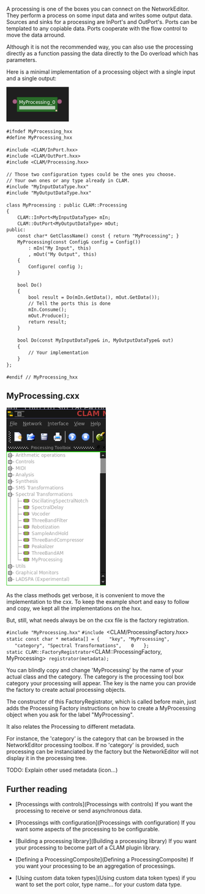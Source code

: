 A processing is one of the boxes you can connect on the NetworkEditor. They perform a process on some input data and writes some output data. Sources and sinks for a processing are InPort's and OutPort's. Ports can be templated to any copiable data. Ports cooperate with the flow control to move the data arround.

Although it is not the recommended way, you can also use the processing directly as a function passing the data directly to the Do overload which has parameters.

Here is a minimal implementation of a processing object with a single input and a single output:

![How the processing will look like on the NetworkEditor](MyProcessing.png "How the processing will look like on the NetworkEditor")

    #ifndef MyProcessing_hxx
    #define MyProcessing_hxx

    #include <CLAM/InPort.hxx>
    #include <CLAM/OutPort.hxx>
    #include <CLAM/Processing.hxx>

    // Those two configuration types could be the ones you choose.
    // Your own ones or any type already in CLAM.
    #include "MyInputDataType.hxx"
    #include "MyOutputDataType.hxx"

    class MyProcessing : public CLAM::Processing
    { 
        CLAM::InPort<MyInputDataType> mIn;
        CLAM::OutPort<MyOutputDataType> mOut;
    public:
        const char* GetClassName() const { return "MyProcessing"; }
        MyProcessing(const Config& config = Config()) 
            : mIn("My Input", this)
            , mOut("My Output", this) 
        {
            Configure( config );
        }
     
        bool Do()
        {
            bool result = Do(mIn.GetData(), mOut.GetData()); 
            // Tell the ports this is done
            mIn.Consume();
            mOut.Produce();
            return result;
        }

        bool Do(const MyInputDataType& in, MyOutputDataType& out)
        {
            // Your implementation
        }
    };

    #endif // MyProcessing_hxx

MyProcessing.cxx
----------------

![MyProcessing available at the end of the 'Spectral Transformations' group](MyProcessing-ProcessingTree.png "MyProcessing available at the end of the 'Spectral Transformations' group")

As the class methods get verbose, it is convenient to move the implementation to the cxx. To keep the example short and easy to follow and copy, we kept all the implementations on the hxx.

But, still, what needs always be on the cxx file is the factory registration.

`#include "MyProcessing.hxx"`
`#include `<CLAM/ProcessingFactory.hxx>
`static const char * metadata[] = {`
`   "key", "MyProcessing",`
`   "category", "Spectral Transformations",`
`   0`
`   };`
`static CLAM::FactoryRegistrator`<CLAM::ProcessingFactory, MyProcessing>` registrator(metadata);`

You can blindly copy and change 'MyProcessing' by the name of your actual class and the category. The category is the processing tool box category your processing will appear. The key is the name you can provide the factory to create actual processing objects.

The constructor of this FactoryRegistrator, which is called before main, just adds the Processing Factory instructions on how to create a MyProcessing object when you ask for the label "MyProcessing".

It also relates the Processing to different metadata.

For instance, the 'category' is the category that can be browsed in the NetworkEditor processing toolbox. If no 'category' is provided, such processing can be instanciated by the factory but the NetworkEditor will not display it in the processing tree.

TODO: Explain other used metadata (icon...)

Further reading
---------------

-   [Processings with controls](Processings with controls) If you want the processing to receive or send asynchronous data.
-   [Processings with configuration](Processings with configuration) If you want some aspects of the processing to be configurable.

-   [Building a processing library](Building a processing library) If you want your processing to become part of a CLAM plugin library.
-   [Defining a ProcessingComposite](Defining a ProcessingComposite) If you want your processing to be an aggregation of processings.
-   [Using custom data token types](Using custom data token types) if you want to set the port color, type name... for your custom data type.

